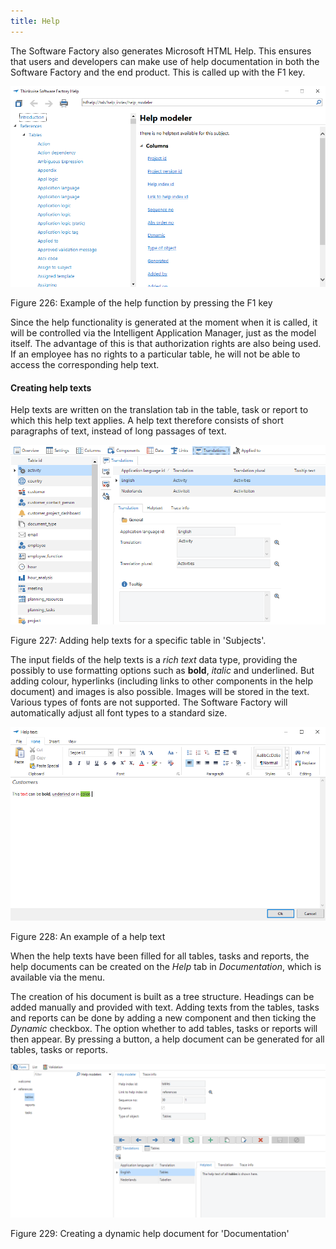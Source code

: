 ```yaml
---
title: Help
---
```


The Software Factory also generates Microsoft HTML Help. This ensures that users and developers can make use of help documentation in both the Software Factory and the end product. This is called up with the F1 key.

![](../assets/sf/image300.png)

Figure 226: Example of the help function by pressing the F1 key

Since the help functionality is generated at the moment when it is called, it will be controlled via the Intelligent Application Manager, just as the model itself. The advantage of this is that authorization rights are also being used. If an employee has no rights to a particular table, he will not be able to access the corresponding help text.

#### Creating help texts

Help texts are written on the translation tab in the table, task or report to which this help text applies. A help text therefore consists of short paragraphs of text, instead of long passages of text.

![](../assets/sf/image301.png)

Figure 227: Adding help texts for a specific table in 'Subjects'.

The input fields of the help texts is a *rich text* data type, providing the possibly to use formatting options such as **bold**, *italic* and <span class="underline">underlined</span>. But adding colour, hyperlinks (including links to other components in the help document) and images is also possible. Images will be stored in the text. Various types of fonts are not supported. The Software Factory will automatically adjust all font types to a standard size.

![](../assets/sf/image302.png)

Figure 228: An example of a help text

When the help texts have been filled for all tables, tasks and reports, the help documents can be created on the *Help* tab in *Documentation*, which is available via the menu.

The creation of his document is built as a tree structure. Headings can be added manually and provided with text. Adding texts from the tables, tasks and reports can be done by adding a new component and then ticking the *Dynamic* checkbox. The option whether to add tables, tasks or reports will then appear. By pressing a button, a help document can be generated for all tables, tasks or reports.

![](../assets/sf/image303.png)

Figure 229: Creating a dynamic help document for 'Documentation'
